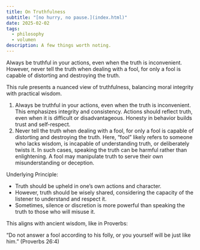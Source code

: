 ```yaml
---
title: On Truthfulness
subtitle: "[no hurry, no pause.](index.html)"
date: 2025-02-02
tags:
  - philosophy
  - volumen
description: A few things worth noting.
---
```


Always be truthful in your actions, even when the truth is inconvenient. However, never tell the truth when dealing with a fool, for only a fool is capable of distorting and destroying the truth.

This rule presents a nuanced view of truthfulness, balancing moral integrity with practical wisdom.

1. Always be truthful in your actions, even when the truth is inconvenient. This emphasizes integrity and consistency. Actions should reflect truth, even when it is difficult or disadvantageous. Honesty in behavior builds trust and self-respect.
2. Never tell the truth when dealing with a fool, for only a fool is capable of distorting and destroying the truth. Here, “fool” likely refers to someone who lacks wisdom, is incapable of understanding truth, or deliberately twists it. In such cases, speaking the truth can be harmful rather than enlightening. A fool may manipulate truth to serve their own misunderstanding or deception.

Underlying Principle:

- Truth should be upheld in one’s own actions and character.
- However, truth should be wisely shared, considering the capacity of the listener to understand and respect it.
- Sometimes, silence or discretion is more powerful than speaking the truth to those who will misuse it.

This aligns with ancient wisdom, like in Proverbs:

“Do not answer a fool according to his folly, or you yourself will be just like him.” (Proverbs 26:4)

